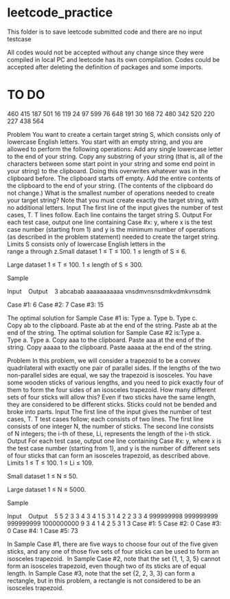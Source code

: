 # leetcode_practice

  This folder is to save leetcode submitted code and there are no input testcase
  
  All codes would not be accepted without any change since they were compiled in local PC and leetcode has its own compilation. Codes could be accepted after deleting the definition of packages and some imports. 
  
# TO DO
  460
  415
  187
  501
  16
  119
  24
  97
  599
  76
  648
  191
  30
  168
  72
  480
  342
  520
  220
  227
  438
  564
  
  Problem
You want to create a certain target string S, which consists only of lowercase English letters. You start with an empty string, and you are allowed to perform the following operations:
Add any single lowercase letter to the end of your string.
Copy any substring of your string (that is, all of the characters between some start point in your string and some end point in your string) to the clipboard. Doing this overwrites whatever was in the clipboard before. The clipboard starts off empty.
Add the entire contents of the clipboard to the end of your string. (The contents of the clipboard do not change.)
What is the smallest number of operations needed to create your target string? Note that you must create exactly the target string, with no additional letters.
Input
The first line of the input gives the number of test cases, T. T lines follow. Each line contains the target string S.
Output
For each test case, output one line containing Case #x: y, where x is the test case number (starting from 1) and y is the minimum number of operations (as described in the problem statement) needed to create the target string.
Limits
S consists only of lowercase English letters in the range a through z.Small dataset
1 ≤ T ≤ 100.
1 ≤ length of S ≤ 6.

Large dataset
1 ≤ T ≤ 100.
1 ≤ length of S ≤ 300.

Sample

Input 
  
Output 
  
3
abcabab
aaaaaaaaaaa
vnsdmvnsnsdmkvdmkvnsdmk

 Case #1: 6
Case #2: 7
Case #3: 15

 
The optimal solution for Sample Case #1 is:
Type a.
Type b.
Type c.
Copy ab to the clipboard.
Paste ab at the end of the string.
Paste ab at the end of the string.
The optimal solution for Sample Case #2 is:Type a.
Type a.
Type a.
Copy aaa to the clipboard.
Paste aaa at the end of the string.
Copy aaaaa to the clipboard.
Paste aaaaa at the end of the string.

Problem
In this problem, we will consider a trapezoid to be a convex quadrilateral with exactly one pair of parallel sides. If the lengths of the two non-parallel sides are equal, we say the trapezoid is isosceles.
You have some wooden sticks of various lengths, and you need to pick exactly four of them to form the four sides of an isosceles trapezoid. How many different sets of four sticks will allow this? Even if two sticks have the same length, they are considered to be different sticks. Sticks could not be bended and broke into parts.
Input
The first line of the input gives the number of test cases, T. T test cases follow; each consists of two lines. The first line consists of one integer N, the number of sticks. The second line consists of N integers; the i-th of these, Li, represents the length of the i-th stick.
Output
For each test case, output one line containing Case #x: y, where x is the test case number (starting from 1), and y is the number of different sets of four sticks that can form an isosceles trapezoid, as described above.
Limits
1 ≤ T ≤ 100.
1 ≤ Li ≤ 109.

Small dataset
1 ≤ N ≤ 50.

Large dataset
1 ≤ N ≤ 5000.

Sample

Input 
  
Output 
  
5
5
2 3 3 4 3
4
1 5 3 1
4
2 2 3 3
4
999999998 999999999 999999999 1000000000
9
3 4 1 4 2 5 3 1 3
 Case #1: 5
Case #2: 0
Case #3: 0
Case #4: 1
Case #5: 73

 
In Sample Case #1, there are five ways to choose four out of the five given sticks, and any one of those five sets of four sticks can be used to form an isosceles trapezoid. 
In Sample Case #2, note that the set {1, 1, 3, 5} cannot form an isosceles trapezoid, even though two of its sticks are of equal length.
In Sample Case #3, note that the set {2, 2, 3, 3} can form a rectangle, but in this problem, a rectangle is not considered to be an isosceles trapezoid.

